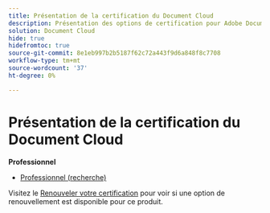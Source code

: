 ```yaml
---
title: Présentation de la certification du Document Cloud
description: Présentation des options de certification pour Adobe Document Cloud
solution: Document Cloud
hide: true
hidefromtoc: true
source-git-commit: 8e1eb997b2b5187f62c72a443f9d6a848f8c7708
workflow-type: tm+mt
source-wordcount: '37'
ht-degree: 0%

---
```


# Présentation de la certification du Document Cloud

**Professionnel**

* [Professionnel (recherche)](/help/certifications/adc/adc-professional.md) <!--AD0-??-->

Visitez le [Renouveler votre certification](/help/certifications/renew.md) pour voir si une option de renouvellement est disponible pour ce produit.
